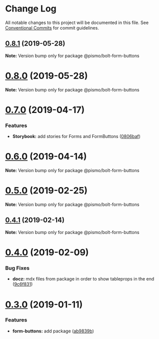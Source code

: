 # Change Log

All notable changes to this project will be documented in this file.
See [Conventional Commits](https://conventionalcommits.org) for commit guidelines.

## [0.8.1](https://github.com/pismo/bolt/compare/v0.8.0...v0.8.1) (2019-05-28)

**Note:** Version bump only for package @pismo/bolt-form-buttons





# [0.8.0](https://github.com/pismo/bolt/compare/v0.7.0...v0.8.0) (2019-05-28)

**Note:** Version bump only for package @pismo/bolt-form-buttons





# [0.7.0](https://github.com/pismo/bolt/compare/v0.6.0...v0.7.0) (2019-04-17)


### Features

* **Storybook:** add stories for Forms and FormButtons ([0806baf](https://github.com/pismo/bolt/commit/0806baf))





# [0.6.0](https://github.com/pismo/bolt/compare/v0.5.0...v0.6.0) (2019-04-14)

**Note:** Version bump only for package @pismo/bolt-form-buttons





# [0.5.0](https://github.com/pismo/bolt/compare/v0.4.1...v0.5.0) (2019-02-25)

**Note:** Version bump only for package @pismo/bolt-form-buttons





## [0.4.1](https://github.com/pismo/bolt/compare/v0.4.0...v0.4.1) (2019-02-14)

**Note:** Version bump only for package @pismo/bolt-form-buttons





# [0.4.0](https://github.com/pismo/bolt/compare/v0.3.0...v0.4.0) (2019-02-09)


### Bug Fixes

* **docz:** mdx files from package in order to show tableprops in the end ([9c6f831](https://github.com/pismo/bolt/commit/9c6f831))





# [0.3.0](https://github.com/pismo/bolt/compare/v0.2.0...v0.3.0) (2019-01-11)


### Features

* **form-buttons:** add package ([ab9839b](https://github.com/pismo/bolt/commit/ab9839b))
